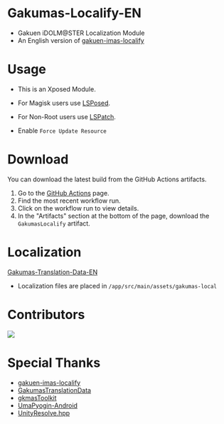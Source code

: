 # Gakumas-Localify-EN

- Gakuen iDOLM@STER Localization Module
- An English version of [gakuen-imas-localify](https://github.com/chinosk6/gakuen-imas-localify)

# Usage

- This is an Xposed Module.
- For Magisk users use [LSPosed](https://github.com/LSPosed/LSPosed).
- For Non-Root users use [LSPatch](https://github.com/LSPosed/LSPatch).

- Enable `Force Update Resource`

# Download

You can download the latest build from the GitHub Actions artifacts.

1. Go to the [GitHub Actions](https://github.com/NatsumeLS/Gakumas-Localify-EN/actions) page.
2. Find the most recent workflow run.
3. Click on the workflow run to view details.
4. In the "Artifacts" section at the bottom of the page, download the `GakumasLocalify` artifact.

# Localization

[Gakumas-Translation-Data-EN](https://github.com/NatsumeLS/Gakumas-Translation-Data-EN)

- Localization files are placed in `/app/src/main/assets/gakumas-local`

# Contributors

<a href="https://github.com/NatsumeLS/Gakumas-Localify-EN">
  <img src="https://contrib.rocks/image?repo=NatsumeLS/Gakumas-Localify-EN" />
</a>

# Special Thanks

- [gakuen-imas-localify](https://github.com/chinosk6/gakuen-imas-localify)
- [GakumasTranslationData](https://github.com/chinosk6/GakumasTranslationData)
- [gkmasToolkit](https://github.com/kishidanatsumi/gkmasToolkit)
- [UmaPyogin-Android](https://github.com/akemimadoka/UmaPyogin-Android)
- [UnityResolve.hpp](https://github.com/issuimo/UnityResolve.hpp)
